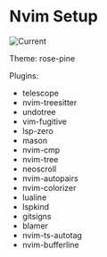 # Nvim Setup

![Current](https://files.slack.com/files-pri/T7EKH3AJD-F04PG53K3QT/image.png)

Theme: rose-pine

Plugins:
- telescope
- nvim-treesitter
- undotree
- vim-fugitive
- lsp-zero
- mason
- nvim-cmp
- nvim-tree
- neoscroll
- nvim-autopairs
- nvim-colorizer
- lualine
- lspkind
- gitsigns
- blamer
- nvim-ts-autotag
- nvim-bufferline

